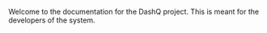 Welcome to the documentation for the DashQ project. This is meant for the developers of the system.
